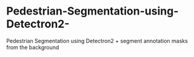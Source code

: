 # Pedestrian-Segmentation-using-Detectron2-
Pedestrian Segmentation using Detectron2  + segment annotation masks from the background
